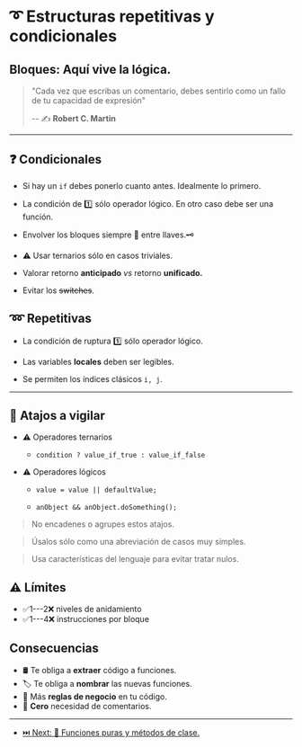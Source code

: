 # ➰ Estructuras repetitivas y condicionales

## Bloques: Aquí vive la lógica.

> "Cada vez que escribas un comentario, debes sentirlo como un fallo de tu capacidad de expresión"
>
> -- ✍️ **Robert C. Martin**

---

## ❓ Condicionales

- Si hay un `if` debes ponerlo cuanto antes. Idealmente lo primero.

- La condición de 1️⃣ sólo operador lógico. En otro caso debe ser una función.

- Envolver los bloques siempre 🔑 entre llaves.🗝

- ⚠️ Usar ternarios sólo en casos triviales.

- Valorar retorno **anticipado** _vs_ retorno **unificado.**

- Evitar los ~~switches~~.

## ➿ Repetitivas

- La condición de ruptura 1️⃣ sólo operador lógico.

- Las variables **locales** deben ser legibles.

- Se permiten los índices clásicos `i, j`.

---

## 👮 Atajos a vigilar

- ⚠️ Operadores ternarios

  - `condition ? value_if_true : value_if_false`

- ⚠️ Operadores lógicos

  - `value = value || defaultValue;`

  - `anObject && anObject.doSomething();`

> No encadenes o agrupes estos atajos.

> Úsalos sólo como una abreviación de casos muy simples.

> Usa características del lenguaje para evitar tratar nulos.

## ⚠️ Límites

- ✅1---2❌ niveles de anidamiento
- ✅1---4❌ instrucciones por bloque

## Consecuencias

- 🛢️ Te obliga a **extraer** código a funciones.
- 🏷️ Te obliga a **nombrar** las nuevas funciones.
- 💼 Más **reglas de negocio** en tu código.
- 💬 **Cero** necesidad de comentarios.

---

- [⏭️ Next: 🧩 Funciones puras y métodos de clase.](./3-funciones_puras_y_metodos_de_clase.md)
